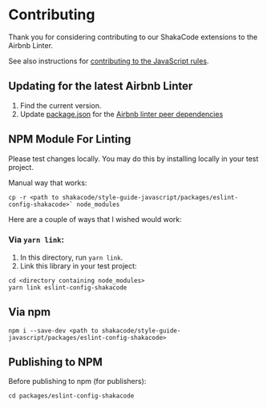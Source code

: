 # Contributing

Thank you for considering contributing to our ShakaCode extensions to the Airbnb Linter.

See also instructions for [contributing to the JavaScript rules](../../CONTRIBUTING.md).

## Updating for the latest Airbnb Linter
1. Find the current version.
2. Update [package.json](./package.json) for the [Airbnb linter peer dependencies](https://github.com/airbnb/javascript/blob/eslint-config-airbnb-v17.0.0/packages/eslint-config-airbnb/package.json)

## NPM Module For Linting

Please test changes locally. You may do this by installing locally in your test project.

Manual way that works:

```
cp -r <path to shakacode/style-guide-javascript/packages/eslint-config-shakacode>` node_modules
```

Here are a couple of ways that I wished would work:

### Via `yarn link`:

1. In this directory, run `yarn link`.
2. Link this library in your test project:

```
cd <directory containing node_modules>
yarn link eslint-config-shakacode
```

## Via npm
`npm i --save-dev <path to shakacode/style-guide-javascript/packages/eslint-config-shakacode>`

## Publishing to NPM
Before publishing to npm (for publishers):

```
cd packages/eslint-config-shakacode
```
